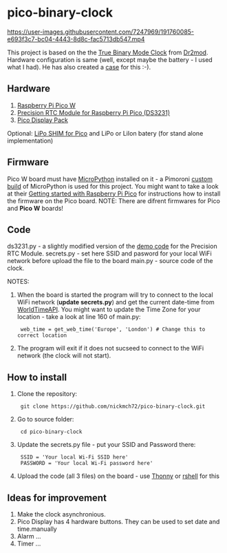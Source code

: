 # pico-binary-clock

https://user-images.githubusercontent.com/7247969/191760085-e693f3c7-bc04-4443-8d8c-fac5713db547.mp4

This project is based on the the [True Binary Mode Clock](https://www.reddit.com/r/raspberry_pi/comments/r9ipj2/ive_built_an_rpi_pico_based_true_binary_mode_clock/) from [Dr2mod](https://github.com/dr-mod). Hardware configuration is same (well, except maybe the battery - I used what I had). He has also created a [case](https://www.printables.com/model/261540) for this :-).

## Hardware
1. [Raspberry Pi Pico W](https://www.raspberrypi.com/documentation/microcontrollers/raspberry-pi-pico.html#raspberry-pi-pico-w)
2. [Precision RTC Module for Raspberry Pi Pico (DS3231)](https://www.google.com/search?q=Precision+RTC+Module+for+Raspberry+Pi+Pico+%28DS3231%29&ei=OT8sY6CyKo6A8gKviL6gAg&ved=0ahUKEwjgsvi9nqj6AhUOgFwKHS-EDyQQ4dUDCA4&uact=5&oq=Precision+RTC+Module+for+Raspberry+Pi+Pico+%28DS3231%29&gs_lcp=Cgdnd3Mtd2l6EAMyCAghEB4QFhAdSgQIQRgASgQIRhgAUABYlExgw05oAHABeACAAZUBiAHlAZIBAzEuMZgBAKABAqABAcABAQ&sclient=gws-wiz)
3. [Pico Display Pack](https://shop.pimoroni.com/products/pico-display-pack?variant=32368664215635)

Optional:
[LiPo SHIM for Pico](https://www.google.com/search?q=lipo+shim+for+pico&ei=C0UsY4XFD-eFhbIPhL62mAc&ved=0ahUKEwjF9puEpKj6AhXnQkEAHQSfDXMQ4dUDCA4&uact=5&oq=lipo+shim+for+pico&gs_lcp=Cgdnd3Mtd2l6EAMyBQgAEIAEMgUIABCGAzIFCAAQhgM6BAgAEEM6BQgAEJECOhEILhCxAxCDARDHARDRAxCRAjoECC4QQzoRCC4QgAQQsQMQgwEQxwEQ0QM6CwgAEIAEELEDEIMBOggILhCABBCxAzoHCC4QsQMQQzoOCC4QgAQQsQMQxwEQ0QM6CAgAEIAEELEDOggIABCABBDJAzoFCAAQkgM6BwgAEIAEEAo6BAgAEAo6BwgAEMkDEAo6BggAEB4QFkoECEEYAEoECEYYAFAAWMMfYPIiaABwAXgAgAFoiAGEC5IBBDE3LjGYAQCgAQHAAQE&sclient=gws-wiz) and LiPo or LiIon batery (for stand alone implementation)

## Firmware

Pico W board must have [MicroPython](https://micropython.org/) installed on it - a Pimoroni [custom build](https://github.com/pimoroni/pimoroni-pico/releases/tag/1.19.7) of MicroPython is used for this project. You might want to take a look at their [Getting started with Raspberry Pi Pico](https://learn.pimoroni.com/article/getting-started-with-pico) for instructions how to install the firmware on the Pico board. 
NOTE: There are difrent firmwares for Pico and **Pico W** boards!

## Code
ds3231.py - a slightly modified version of the [demo code](https://www.waveshare.com/wiki/Pico-RTC-DS3231) for the Precision RTC Module.
secrets.py - set here SSID and pasword for your local WiFi network before upload the file to the board
main.py - source code of the clock.

NOTES:
1. When the board is started the program will try to connect to the local WiFi network (**update secrets.py**) and get the current date-time from [WorldTimeAPI](http://worldtimeapi.org). You might want to update the Time Zone for your location - take a look at line 160 of main.py:

        web_time = get_web_time('Europe', 'London') # Change this to correct location

2. The program will exit if it does not sucseed to connect to the WiFi network (the clock will not start).

## How to install
1. Clone the repository:

        git clone https://github.com/nickmch72/pico-binary-clock.git
2. Go to source folder:

        cd pico-binary-clock
3. Update the secrets.py file - put your SSID and Password there:

        SSID = 'Your local Wi-Fi SSID here'
        PASSWORD = 'Your local Wi-Fi password here'
4. Upload the code (all 3 files) on the board - use [Thonny](https://thonny.org) or [rshell](https://github.com/dhylands/rshell) for this

## Ideas for improvement
1. Make the clock asynchronious.
2. Pico Display has 4 hardware buttons. They can be used to set date and time.manually
3. Alarm ...
4. Timer ...
